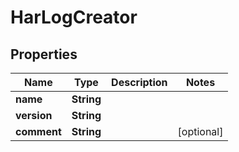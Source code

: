 

# HarLogCreator


## Properties

| Name | Type | Description | Notes |
|------------ | ------------- | ------------- | -------------|
|**name** | **String** |  |  |
|**version** | **String** |  |  |
|**comment** | **String** |  |  [optional] |



